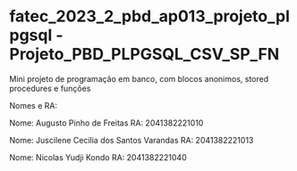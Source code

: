 # fatec_2023_2_pbd_ap013_projeto_plpgsql - Projeto_PBD_PLPGSQL_CSV_SP_FN
Mini projeto de programação em banco, com blocos anonimos, stored procedures e funções


Nomes e RA:

Nome: Augusto Pinho de Freitas RA: 2041382221010

Nome: Juscilene Cecilia dos Santos Varandas RA: 2041382221013

Nome: Nicolas Yudji Kondo RA: 2041382221040
